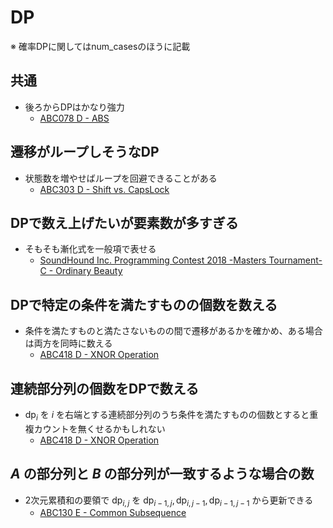 # DP
※ 確率DPに関してはnum_casesのほうに記載


## 共通
- 後ろからDPはかなり強力
  - [ABC078 D - ABS](https://atcoder.jp/contests/abc078/tasks/arc085_b)


## 遷移がループしそうなDP
- 状態数を増やせばループを回避できることがある
  - [ABC303 D - Shift vs. CapsLock](https://atcoder.jp/contests/abc303/tasks/abc303_d)


## DPで数え上げたいが要素数が多すぎる
- そもそも漸化式を一般項で表せる
  - [SoundHound Inc. Programming Contest 2018 -Masters Tournament- C - Ordinary Beauty](https://atcoder.jp/contests/soundhound2018-summer-qual/tasks/soundhound2018_summer_qual_c)


## DPで特定の条件を満たすものの個数を数える
- 条件を満たすものと満たさないものの間で遷移があるかを確かめ、ある場合は両方を同時に数える
  - [ABC418 D - XNOR Operation](https://atcoder.jp/contests/abc418/tasks/abc418_d)


## 連続部分列の個数をDPで数える
- $\mathrm{dp}_{i}$ を $i$ を右端とする連続部分列のうち条件を満たすものの個数とすると重複カウントを無くせるかもしれない
  - [ABC418 D - XNOR Operation](https://atcoder.jp/contests/abc418/tasks/abc418_d)


## $A$ の部分列と $B$ の部分列が一致するような場合の数
- 2次元累積和の要領で $\mathrm{dp}_{i,j}$ を $\mathrm{dp}_{i-1,j}, \mathrm{dp}_{i,j-1}, \mathrm{dp}_{i-1,j-1}$ から更新できる
  - [ABC130 E - Common Subsequence](https://atcoder.jp/contests/abc130/tasks/abc130_e)